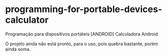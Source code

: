 # programming-for-portable-devices-calculator
Programação para dispositivos portáteis [ANDROID] Calculadora Android

O projeto ainda não está pronto, para o uso, pois quebra bastante, porém ainda soma.
